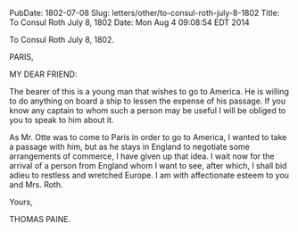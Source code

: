 PubDate: 1802-07-08
Slug: letters/other/to-consul-roth-july-8-1802
Title: To Consul Roth  July 8, 1802
Date: Mon Aug  4 09:08:54 EDT 2014

   To Consul Roth  July 8, 1802.

   PARIS,

   MY DEAR FRIEND:

   The bearer of this is a young man that wishes to go to America. He is
   willing to do anything on board a ship to lessen the expense of his
   passage. If you know any captain to whom such a person may be useful I
   will be obliged to you to speak to him about it.

   As Mr. Otte was to come to Paris in order to go to America, I wanted to
   take a passage with him, but as he stays in England to negotiate some
   arrangements of commerce, I have given up that idea. I wait now for the
   arrival of a person from England whom I want to see, after which, I shall
   bid adieu to restless and wretched Europe. I am with affectionate esteem
   to you and Mrs. Roth.

   Yours,

   THOMAS PAINE.

    
